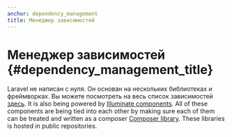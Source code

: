 ```yaml
---
anchor: dependency_management
title: Менеджер зависимостей
---
```


# Менеджер зависимостей {#dependency_management_title}

Laravel не написан с нуля. Он основан на нескольких библиотеках и фреймворках. Вы можете посмотреть на весь список зависимостей [здесь][dependencies-laravel]. It is also being powered by [Illuminate components][illuminate]. All of these components are being tied into each other by making sure each of them can be treated and written as a composer [Composer library][comp-lib]. These libraries is hosted in public repositories.

[dependencies-laravel]:https://github.com/laravel/framework/blob/5.0/composer.json#L22-L43
[illuminate]:https://github.com/illuminate
[comp-lib]:https://getcomposer.org/doc/02-libraries.md